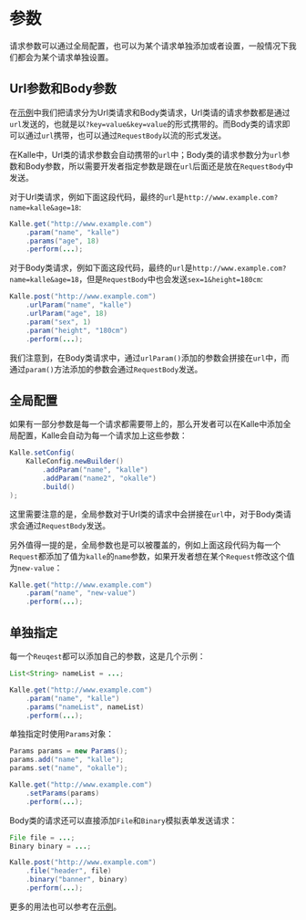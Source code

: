 # 参数
请求参数可以通过全局配置，也可以为某个请求单独添加或者设置，一般情况下我们都会为某个请求单独设置。

## Url参数和Body参数
在[示例](../sample)中我们把请求分为Url类请求和Body类请求，Url类请的请求参数都是通过`url`发送的，也就是以`?key=value&key=value`的形式携带的。而Body类的请求即可以通过`url`携带，也可以通过`RequestBody`以流的形式发送。

在Kalle中，Url类的请求参数会自动携带的`url`中；Body类的请求参数分为`url`参数和Body参数，所以需要开发者指定参数是跟在`url`后面还是放在`RequestBody`中发送。

对于Url类请求，例如下面这段代码，最终的`url`是`http://www.example.com?name=kalle&age=18`:
```java
Kalle.get("http://www.example.com")
    .param("name", "kalle")
    .params("age", 18)
    .perform(...);
```

对于Body类请求，例如下面这段代码，最终的`url`是`http://www.example.com?name=kalle&age=18`，但是`RequestBody`中也会发送`sex=1&height=180cm`:
```java
Kalle.post("http://www.example.com")
    .urlParam("name", "kalle")
    .urlParam("age", 18)
    .param("sex", 1)
    .param("height", "180cm")
    .perform(...);
```

我们注意到，在Body类请求中，通过`urlParam()`添加的参数会拼接在`url`中，而通过`param()`方法添加的参数会通过`RequestBody`发送。

## 全局配置
如果有一部分参数是每一个请求都需要带上的，那么开发者可以在Kalle中添加全局配置，Kalle会自动为每一个请求加上这些参数：
```java
Kalle.setConfig(
    KalleConfig.newBuilder()
        .addParam("name", "kalle")
        .addParam("name2", "okalle")
        .build()
);
```

这里需要注意的是，全局参数对于Url类的请求中会拼接在`url`中，对于Body类请求会通过`RequestBody`发送。

另外值得一提的是，全局参数也是可以被覆盖的，例如上面这段代码为每一个`Request`都添加了值为`kalle`的`name`参数，如果开发者想在某个`Request`修改这个值为`new-value`：
```java
Kalle.get("http://www.example.com")
    .param("name", "new-value")
    .perform(...);
```

## 单独指定
每一个`Reuqest`都可以添加自己的参数，这是几个示例：
```java
List<String> nameList = ...;

Kalle.get("http://www.example.com")
    .param("name", "kalle")
    .params("nameList", nameList)
    .perform(...);
```

单独指定时使用`Params`对象：
```java
Params params = new Params();
params.add("name", "kalle");
params.set("name", "okalle");

Kalle.get("http://www.example.com")
    .setParams(params)
    .perform(...);
```

Body类的请求还可以直接添加`File`和`Binary`模拟表单发送请求：
```java
File file = ...;
Binary binary = ...;

Kalle.post("http://www.example.com")
    .file("header", file)
    .binary("banner", binary)
    .perform(...);
```

更多的用法也可以参考在[示例](../sample)。